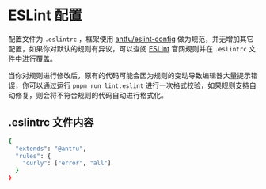 # ESLint 配置

配置文件为 `.eslintrc` ，框架使用 [antfu/eslint-config](https://github.com/antfu/eslint-config) 做为规范，并无增加其它配置，如果你对默认的规则有异议，可以查阅 [ESLint](https://zh-hans.eslint.org/) 官网规则并在 `.eslintrc` 文件中进行覆盖。

当你对规则进行修改后，原有的代码可能会因为规则的变动导致编辑器大量提示错误，你可以通过运行 `pnpm run lint:eslint` 进行一次格式校验，如果规则支持自动修复，则会将不符合规则的代码自动进行格式化。


## .eslintrc 文件内容
```sh
{
  "extends": "@antfu",
  "rules": {
    "curly": ["error", "all"]
  }
}
```